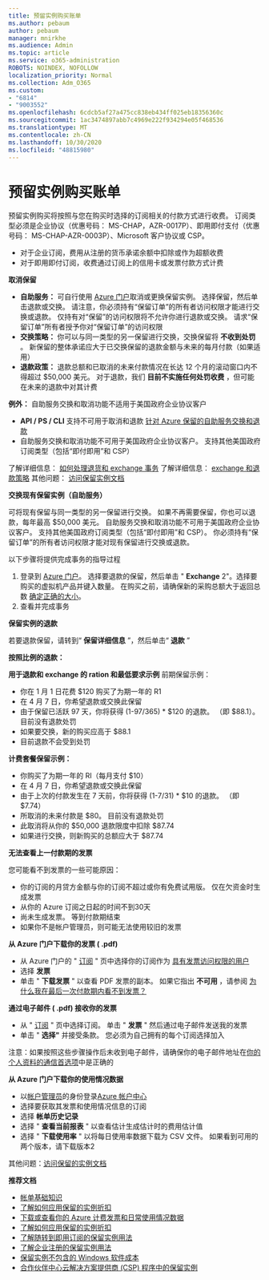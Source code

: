 ```yaml
---
title: 预留实例购买账单
ms.author: pebaum
author: pebaum
manager: mnirkhe
ms.audience: Admin
ms.topic: article
ms.service: o365-administration
ROBOTS: NOINDEX, NOFOLLOW
localization_priority: Normal
ms.collection: Adm_O365
ms.custom:
- "6814"
- "9003552"
ms.openlocfilehash: 6cdcb5af27a475cc838eb434ff025eb18356360c
ms.sourcegitcommit: 1ac3474897abb7c4969e222f934294e05f468536
ms.translationtype: MT
ms.contentlocale: zh-CN
ms.lasthandoff: 10/30/2020
ms.locfileid: "48815980"
---
```

# <a name="billing-for-reserved-instance-purchase"></a>预留实例购买账单

预留实例购买将按照与您在购买时选择的订阅相关的付款方式进行收费。 订阅类型必须是企业协议（优惠号码： MS-CHAP，AZR-0017P）、即用即付支付（优惠号码： MS-CHAP-AZR-0003P）、Microsoft 客户协议或 CSP。

- 对于企业订阅，费用从注册的货币承诺余额中扣除或作为超额收费
- 对于即用即付订阅，收费通过订阅上的信用卡或发票付款方式计费

**取消保留**

- **自助服务：** 可自行使用 [Azure 门户](https://portal.azure.com/#blade/Microsoft_Azure_Reservations/ReservationsBrowseBlade)取消或更换保留实例。 选择保留，然后单击退款或交换。 请注意，你必须持有“保留订单”的所有者访问权限才能进行交换或退款。 仅持有对“保留”的访问权限将不允许你进行退款或交换。 请求“保留订单”所有者授予你对“保留订单”的访问权限
- **交换策略：** 你可以与同一类型的另一保留进行交换，交换保留将 **不收到处罚** 。 新保留的整体承诺应大于已交换保留的退款金额与未来的每月付款（如果适用）
- **退款政策：** 退款总额和已取消的未来付款情况在长达 12 个月的滚动窗口内不得超过 $50,000 美元。 对于退款，我们 **目前不实施任何处罚收费** ，但可能在未来的退款中对其计费

**例外：** 自助服务交换和取消功能不适用于美国政府企业协议客户

- **API / PS / CLI** 支持不可用于取消和退款 [针对 Azure 保留的自助服务交换和退款](https://docs.microsoft.com/azure/cost-management-billing/reservations/exchange-and-refund-azure-reservations?WT.mc_id=Portal-Microsoft_Azure_Support)
- 自助服务交换和取消功能不可用于美国政府企业协议客户。 支持其他美国政府订阅类型（包括“即付即用”和 CSP）

了解详细信息： [如何处理退货和 exchange 事务](https://docs.microsoft.com/azure/billing/billing-azure-reservations-self-service-exchange-and-refund?WT.mc_id=Portal-Microsoft_Azure_Support#how-return-and-exchange-transactions-are-processed) 了解详细信息： [exchange 和退款策略](https://docs.microsoft.com/azure/billing/billing-azure-reservations-self-service-exchange-and-refund?WT.mc_id=Portal-Microsoft_Azure_Support#exchange-policies) 其他问题： [访问保留实例文档](https://docs.microsoft.com/azure/billing/billing-save-compute-costs-reservations?WT.mc_id=Portal-Microsoft_Azure_Support)

**交换现有保留实例（自助服务）**

可将现有保留与同一类型的另一保留进行交换。 如果不再需要保留，你也可以退款，每年最高 $50,000 美元。 自助服务交换和取消功能不可用于美国政府企业协议客户。 支持其他美国政府订阅类型（包括“即付即用”和 CSP）。 你必须持有“保留订单”的所有者访问权限才能对现有保留进行交换或退款。

以下步骤将提供完成事务的指导过程

1. 登录到 [Azure 门户](https://portal.azure.com/#blade/Microsoft_Azure_Reservations/ReservationsBrowseBlade)。 选择要退款的保留，然后单击 " **Exchange** 2"。选择要购买的虚拟机产品并键入数量。 在购买之前，请确保新的采购总额大于返回总数 [确定正确的大小](https://docs.microsoft.com/azure/virtual-machines/windows/prepay-reserved-vm-instances?WT.mc_id=Portal-Microsoft_Azure_Support#determine-the-right-vm-size-before-you-buy)。
3. 查看并完成事务

**保留实例的退款**

若要退款保留，请转到“ **保留详细信息** ”，然后单击“ **退款** ”

**按照比例的退款：**

**用于退款和 exchange 的 ration 和最低要求示例** 前期保留示例：

- 你在 1 月 1 日花费 $120 购买了为期一年的 R1
- 在 4 月 7 日，你希望退款或交换此保留
- 由于保留已活跃 97 天，你将获得 (1-97/365) * $120 的退款。 （即 $88.1）。 目前没有退款处罚
- 如果要交换，新的购买应高于 $88.1
- 目前退款不会受到处罚

**计费套餐保留示例：**

- 你购买了为期一年的 RI（每月支付 $10）
- 在 4 月 7 日，你希望退款或交换此保留
- 由于上次的付款发生在 7 天前，你将获得 (1-7/31) * $10 的退款。 （即 $7.74）
- 所取消的未来付款是 $80。 目前没有退款处罚
- 此取消将从你的 $50,000 退款限度中扣除 $87.74
- 如果进行交换，则新购买的总额应大于 $87.74

**无法查看上一付款期的发票**

您可能看不到发票的一些可能原因：

- 你的订阅的月贷方金额与你的订阅不超过或你有免费试用版。 仅在欠资金时生成发票
- 从你的 Azure 订阅之日起的时间不到30天
- 尚未生成发票。 等到付款期结束
- 如果你不是帐户管理员，则可能无法使用较旧的发票

**从 Azure 门户下载你的发票 ( .pdf)**

- 从 Azure 门户的 " [订阅](https://portal.azure.com/#blade/Microsoft_Azure_Billing/SubscriptionsBlade) " 页中选择你的订阅作为 [具有发票访问权限的用户](https://docs.microsoft.com/azure/billing/billing-manage-access?WT.mc_id=Portal-Microsoft_Azure_Support)
- 选择 **发票**
- 单击 " **下载发票** " 以查看 PDF 发票的副本。 如果它指出 **不可用** ，请参阅 [为什么我在最后一次付款期内看不到发票？](https://docs.microsoft.com/azure/billing/billing-download-azure-invoice-daily-usage-date?WT.mc_id=Portal-Microsoft_Azure_Support#noinvoice)

**通过电子邮件 ( .pdf) 接收你的发票**

- 从 " [订阅](https://portal.azure.com/#blade/Microsoft_Azure_Billing/SubscriptionsBlade) " 页中选择订阅。 单击 " **发票** " 然后通过电子邮件发送我的发票
- 单击 " **选择"** 并接受条款。 您必须为自己拥有的每个订阅选择加入

注意：如果按照这些步骤操作后未收到电子邮件，请确保你的电子邮件地址在[你的个人资料的通信首选项](https://account.windowsazure.com/profile)中是正确的

**从 Azure 门户下载你的使用情况数据**

- 以[帐户管理员](https://docs.microsoft.com/azure/billing/billing-subscription-transfer?WT.mc_id=Portal-Microsoft_Azure_Support#whoisaa)的身份登录[Azure 帐户中心](https://account.windowsazure.com/Subscriptions)
- 选择要获取其发票和使用情况信息的订阅
- 选择 **帐单历史记录**
- 选择 " **查看当前报表** " 以查看估计生成估计时的费用估计值
- 选择 " **下载使用率** " 以将每日使用率数据下载为 CSV 文件。 如果看到可用的两个版本，请下载版本2

其他问题：[访问保留的实例文档](https://docs.microsoft.com/azure/billing/billing-save-compute-costs-reservations?WT.mc_id=Portal-Microsoft_Azure_Support)

**推荐文档**

- [帐单基础知识](https://docs.microsoft.com/partner-center/billing-basics/?WT.mc_id=Portal-Microsoft_Azure_Support)
- [了解如何应用保留的实例折扣](https://docs.microsoft.com/azure/billing/billing-understand-vm-reservation-charges/?WT.mc_id=Portal-Microsoft_Azure_Support)
- [下载或查看你的 Azure 计费发票和日常使用情况数据](https://docs.microsoft.com/azure/billing/billing-download-azure-invoice-daily-usage-date?WT.mc_id=Portal-Microsoft_Azure_Support)
- [了解如何应用保留的实例折扣](https://docs.microsoft.com/azure/billing/billing-understand-vm-reservation-charges/?WT.mc_id=Portal-Microsoft_Azure_Support)
- [了解随转到即用订阅的保留实例用法](https://docs.microsoft.com/azure/billing/billing-understand-reserved-instance-usage/?WT.mc_id=Portal-Microsoft_Azure_Support)
- [了解企业注册的保留实例用法](https://docs.microsoft.com/azure/billing/billing-understand-reserved-instance-usage-ea/?WT.mc_id=Portal-Microsoft_Azure_Support)
- [保留实例不包含的 Windows 软件成本](https://docs.microsoft.com/azure/billing/billing-reserved-instance-windows-software-costs/?WT.mc_id=Portal-Microsoft_Azure_Support)
- [合作伙伴中心云解决方案提供商 (CSP) 程序中的保留实例](https://docs.microsoft.com/partner-center/azure-reservations/?WT.mc_id=Portal-Microsoft_Azure_Support)